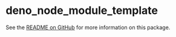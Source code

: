 # deno_node_module_template

See the
[README on GitHub](https://github.com/EdJoPaTo/deno-node-module-template#readme)
for more information on this package.
